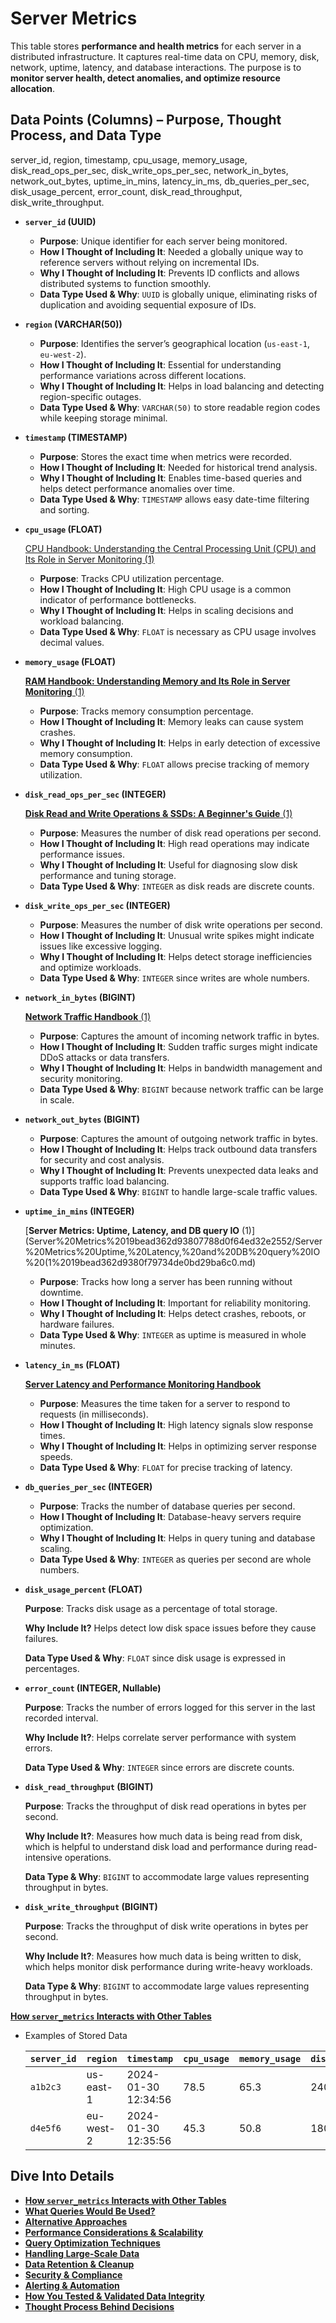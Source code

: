 # Server Metrics

This table stores **performance and health metrics** for each server in a distributed infrastructure. It captures real-time data on CPU, memory, disk, network, uptime, latency, and database interactions. The purpose is to **monitor server health, detect anomalies, and optimize resource allocation**.

## **Data Points (Columns) – Purpose, Thought Process, and Data Type**

server_id, region, timestamp, cpu_usage, memory_usage, disk_read_ops_per_sec, disk_write_ops_per_sec, network_in_bytes, network_out_bytes, uptime_in_mins, latency_in_ms, db_queries_per_sec, disk_usage_percent, error_count, disk_read_throughput, disk_write_throughput.

- **`server_id` (UUID)**
    - **Purpose**: Unique identifier for each server being monitored.
    - **How I Thought of Including It**: Needed a globally unique way to reference servers without relying on incremental IDs.
    - **Why I Thought of Including It**: Prevents ID conflicts and allows distributed systems to function smoothly.
    - **Data Type Used & Why**: `UUID` is globally unique, eliminating risks of duplication and avoiding sequential exposure of IDs.
- **`region` (VARCHAR(50))**
    - **Purpose**: Identifies the server’s geographical location (`us-east-1`, `eu-west-2`).
    - **How I Thought of Including It**: Essential for understanding performance variations across different locations.
    - **Why I Thought of Including It**: Helps in load balancing and detecting region-specific outages.
    - **Data Type Used & Why**: `VARCHAR(50)` to store readable region codes while keeping storage minimal.
- **`timestamp` (TIMESTAMP)**
    - **Purpose**: Stores the exact time when metrics were recorded.
    - **How I Thought of Including It**: Needed for historical trend analysis.
    - **Why I Thought of Including It**: Enables time-based queries and helps detect performance anomalies over time.
    - **Data Type Used & Why**: `TIMESTAMP` allows easy date-time filtering and sorting.
- **`cpu_usage` (FLOAT)**
    
    [CPU Handbook: Understanding the Central Processing Unit (CPU) and Its Role in Server Monitoring (1)](Server%20Metrics%2019bead362d93807788d0f64ed32e2552/CPU%20Handbook%20Understanding%20the%20Central%20Processing%20%2019bead362d9380b8885cc5316c143619.md)
    
    - **Purpose**: Tracks CPU utilization percentage.
    - **How I Thought of Including It**: High CPU usage is a common indicator of performance bottlenecks.
    - **Why I Thought of Including It**: Helps in scaling decisions and workload balancing.
    - **Data Type Used & Why**: `FLOAT` is necessary as CPU usage involves decimal values.
- **`memory_usage` (FLOAT)**
    
    [**RAM Handbook: Understanding Memory and Its Role in Server Monitoring** (1)](Server%20Metrics%2019bead362d93807788d0f64ed32e2552/RAM%20Handbook%20Understanding%20Memory%20and%20Its%20Role%20in%20%2019bead362d9380ce8529efa14aa7bc0c.md)
    
    - **Purpose**: Tracks memory consumption percentage.
    - **How I Thought of Including It**: Memory leaks can cause system crashes.
    - **Why I Thought of Including It**: Helps in early detection of excessive memory consumption.
    - **Data Type Used & Why**: `FLOAT` allows precise tracking of memory utilization.
- **`disk_read_ops_per_sec` (INTEGER)**
    
    [**Disk Read and Write Operations & SSDs: A Beginner's Guide** (1)](Server%20Metrics%2019bead362d93807788d0f64ed32e2552/Disk%20Read%20and%20Write%20Operations%20&%20SSDs%20A%20Beginner's%2019bead362d93800880aae7ca7bd290ad.md)
    
    - **Purpose**: Measures the number of disk read operations per second.
    - **How I Thought of Including It**: High read operations may indicate performance issues.
    - **Why I Thought of Including It**: Useful for diagnosing slow disk performance and tuning storage.
    - **Data Type Used & Why**: `INTEGER` as disk reads are discrete counts.
- **`disk_write_ops_per_sec` (INTEGER)**
    - **Purpose**: Measures the number of disk write operations per second.
    - **How I Thought of Including It**: Unusual write spikes might indicate issues like excessive logging.
    - **Why I Thought of Including It**: Helps detect storage inefficiencies and optimize workloads.
    - **Data Type Used & Why**: `INTEGER` since writes are whole numbers.
- **`network_in_bytes` (BIGINT)**
    
    [**Network Traffic Handbook** (1)](Server%20Metrics%2019bead362d93807788d0f64ed32e2552/Network%20Traffic%20Handbook%20(1)%2019bead362d9380d29e0fc0622aae0190.md)
    
    - **Purpose**: Captures the amount of incoming network traffic in bytes.
    - **How I Thought of Including It**: Sudden traffic surges might indicate DDoS attacks or data transfers.
    - **Why I Thought of Including It**: Helps in bandwidth management and security monitoring.
    - **Data Type Used & Why**: `BIGINT` because network traffic can be large in scale.
- **`network_out_bytes` (BIGINT)**
    - **Purpose**: Captures the amount of outgoing network traffic in bytes.
    - **How I Thought of Including It**: Helps track outbound data transfers for security and cost analysis.
    - **Why I Thought of Including It**: Prevents unexpected data leaks and supports traffic load balancing.
    - **Data Type Used & Why**: `BIGINT` to handle large-scale traffic values.
- **`uptime_in_mins` (INTEGER)**
    
    [**Server Metrics: Uptime, Latency, and DB query IO** (1)](Server%20Metrics%2019bead362d93807788d0f64ed32e2552/Server%20Metrics%20Uptime,%20Latency,%20and%20DB%20query%20IO%20(1%2019bead362d9380f79734de0bd29ba6c0.md)
    
    - **Purpose**: Tracks how long a server has been running without downtime.
    - **How I Thought of Including It**: Important for reliability monitoring.
    - **Why I Thought of Including It**: Helps detect crashes, reboots, or hardware failures.
    - **Data Type Used & Why**: `INTEGER` as uptime is measured in whole minutes.
- **`latency_in_ms` (FLOAT)**
    
    [**Server Latency and Performance Monitoring Handbook**](Server%20Metrics%2019bead362d93807788d0f64ed32e2552/Server%20Latency%20and%20Performance%20Monitoring%20Handbook%201a1ead362d938001b502d7c52cdb351e.md)
    
    - **Purpose**: Measures the time taken for a server to respond to requests (in milliseconds).
    - **How I Thought of Including It**: High latency signals slow response times.
    - **Why I Thought of Including It**: Helps in optimizing server response speeds.
    - **Data Type Used & Why**: `FLOAT` for precise tracking of latency.
- **`db_queries_per_sec` (INTEGER)**
    - **Purpose**: Tracks the number of database queries per second.
    - **How I Thought of Including It**: Database-heavy servers require optimization.
    - **Why I Thought of Including It**: Helps in query tuning and database scaling.
    - **Data Type Used & Why**: `INTEGER` as queries per second are whole numbers.
- **`disk_usage_percent` (FLOAT)**
    
    **Purpose**: Tracks disk usage as a percentage of total storage.
    
    **Why Include It?** Helps detect low disk space issues before they cause failures.
    
    **Data Type Used & Why**: `FLOAT` since disk usage is expressed in percentages.
    
- **`error_count` (INTEGER, Nullable)**
    
    **Purpose**: Tracks the number of errors logged for this server in the last recorded interval.
    
    **Why Include It?**: Helps correlate server performance with system errors.
    
    **Data Type Used & Why**: `INTEGER` since errors are discrete counts.
        
- **`disk_read_throughput` (BIGINT)**
    
    **Purpose**: Tracks the throughput of disk read operations in bytes per second.
    
    **Why Include It?**: Measures how much data is being read from disk, which is helpful to understand disk load and performance during read-intensive operations.
    
    **Data Type & Why**: `BIGINT` to accommodate large values representing throughput in bytes.
    
- **`disk_write_throughput` (BIGINT)**
    
    **Purpose**: Tracks the throughput of disk write operations in bytes per second.
    
    **Why Include It?**: Measures how much data is being written to disk, which helps monitor disk performance during write-heavy workloads.
    
    **Data Type & Why**: `BIGINT` to accommodate large values representing throughput in bytes.
    

[**How `server_metrics` Interacts with Other Tables**](Server%20Metrics%2019bead362d93807788d0f64ed32e2552/How%20server_metrics%20Interacts%20with%20Other%20Tables%2019bead362d9380c49240e9be9398e3bd.md)

- Examples of Stored Data
    
    
    | **`server_id`**  | **`region`**  | **`timestamp`**  | `cpu_usage` | `memory_usage` | **`disk_read_ops_per_sec`** | **`disk_write_ops_per_sec`** | **`network_in_bytes`** | **`network_out_bytes`** | **`uptime_in_mins`**  | **`latency_in_ms`**  | **`db_queries_per_sec`**  |
    | --- | --- | --- | --- | --- | --- | --- | --- | --- | --- | --- | --- |
    | `a1b2c3` | us-east-1 | 2024-01-30 12:34:56 | 78.5 | 65.3 | 240 | 315 | 56789012 | 43210987 | 10320 | 12.5 | 500 |
    | `d4e5f6` | eu-west-2 | 2024-01-30 12:35:56 | 45.3 | 50.8 | 180 | 290 | 46872341 | 39012345 | 20430 | 9.8 | 420 |



## Dive Into Details

- [**How `server_metrics` Interacts with Other Tables**](How%20server_metrics%20Interacts%20with%20Other%20Tables.md)
- [**What Queries Would Be Used?**](What%20Queries%20Would%20Be%20Used.md)
- [**Alternative Approaches**](Alternative%20Approaches.md)
- [**Performance Considerations & Scalability**](Performance%20Considerations%20&%20Scalability.md)
- [**Query Optimization Techniques**](Query%20Optimization%20Techniques.md)
- [**Handling Large-Scale Data**](Handling%20Large-Scale%20Data.md)
- [**Data Retention & Cleanup**](Data%20Retention%20&%20Cleanup.md)
- [**Security & Compliance**](Security%20&%20Compliance.md)
- [**Alerting & Automation**](Alerting%20&%20Automation.md)
- [**How You Tested & Validated Data Integrity**](How%20You%20Tested%20&%20Validated%20Data%20Integrity.md)
- [**Thought Process Behind Decisions**](Thought%20Process%20Behind%20Decisions.md)
